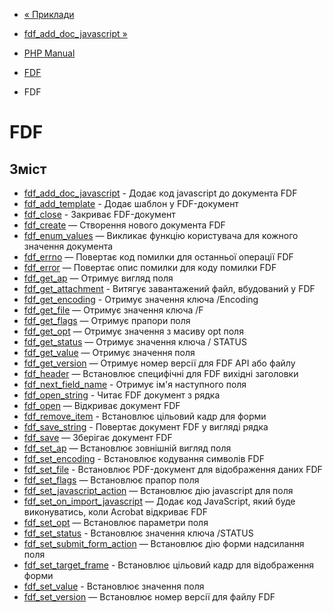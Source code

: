 - [« Приклади](fdf.examples.md)
- [fdf_add_doc_javascript »](function.fdf-add-doc-javascript.md)

- [PHP Manual](index.md)
- [FDF](book.fdf.md)
- FDF

# FDF

## Зміст

- [fdf_add_doc_javascript](function.fdf-add-doc-javascript.md) -
Додає код javascript до документа FDF
- [fdf_add_template](function.fdf-add-template.md) - Додає
шаблон у FDF-документ
- [fdf_close](function.fdf-close.md) - Закриває FDF-документ
- [fdf_create](function.fdf-create.md) — Створення нового документа FDF
- [fdf_enum_values](function.fdf-enum-values.md) — Викликає
функцію користувача для кожного значення документа
- [fdf_errno](function.fdf-errno.md) — Повертає код помилки для
останньої операції FDF
- [fdf_error](function.fdf-error.md) — Повертає опис помилки
для коду помилки FDF
- [fdf_get_ap](function.fdf-get-ap.md) — Отримує вигляд поля
- [fdf_get_attachment](function.fdf-get-attachment.md) - Витягує
завантажений файл, вбудований у FDF
- [fdf_get_encoding](function.fdf-get-encoding.md) - Отримує
значення ключа /Encoding
- [fdf_get_file](function.fdf-get-file.md) — Отримує значення ключа
/F
- [fdf_get_flags](function.fdf-get-flags.md) — Отримує прапори поля
- [fdf_get_opt](function.fdf-get-opt.md) — Отримує значення з
масиву opt поля
- [fdf_get_status](function.fdf-get-status.md) — Отримує значення
ключа / STATUS
- [fdf_get_value](function.fdf-get-value.md) — Отримує значення
поля
- [fdf_get_version](function.fdf-get-version.md) — Отримує номер
версії для FDF API або файлу
- [fdf_header](function.fdf-header.md) — Встановлює специфічні
для FDF вихідні заголовки
- [fdf_next_field_name](function.fdf-next-field-name.md) - Отримує
ім'я наступного поля
- [fdf_open_string](function.fdf-open-string.md) - Читає FDF
документ з рядка
- [fdf_open](function.fdf-open.md) — Відкриває документ FDF
- [fdf_remove_item](function.fdf-remove-item.md) - Встановлює
цільовий кадр для форми
- [fdf_save_string](function.fdf-save-string.md) - Повертає
документ FDF у вигляді рядка
- [fdf_save](function.fdf-save.md) — Зберігає документ FDF
- [fdf_set_ap](function.fdf-set-ap.md) — Встановлює зовнішній вигляд
поля
- [fdf_set_encoding](function.fdf-set-encoding.md) - Встановлює
кодування символів FDF
- [fdf_set_file](function.fdf-set-file.md) - Встановлює
PDF-документ для відображення даних FDF
- [fdf_set_flags](function.fdf-set-flags.md) — Встановлює прапор
поля
- [fdf_set_javascript_action](function.fdf-set-javascript-action.md)
— Встановлює дію javascript для поля
- [fdf_set_on_import_javascript](function.fdf-set-on-import-javascript.md)
— Додає код JavaScript, який буде виконуватись, коли Acrobat
відкриває FDF
- [fdf_set_opt](function.fdf-set-opt.md) — Встановлює параметри
поля
- [fdf_set_status](function.fdf-set-status.md) - Встановлює
значення ключа /STATUS
- [fdf_set_submit_form_action](function.fdf-set-submit-form-action.md)
— Встановлює дію форми надсилання поля
- [fdf_set_target_frame](function.fdf-set-target-frame.md) -
Встановлює цільовий кадр для відображення форми
- [fdf_set_value](function.fdf-set-value.md) - Встановлює
значення поля
- [fdf_set_version](function.fdf-set-version.md) — Встановлює
номер версії для файлу FDF
